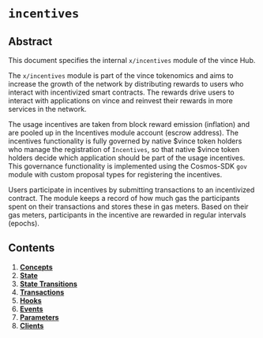 <!--
order: 0
title: "Incentives Overview"
parent:
  title: "incentives"
-->

# `incentives`

## Abstract

This document specifies the internal `x/incentives` module of the vince Hub.

The `x/incentives` module is part of the vince tokenomics and aims to increase the growth of the network by distributing rewards to users who interact with incentivized smart contracts. The rewards drive users to interact with applications on vince and reinvest their rewards in more services in the network.

The usage incentives are taken from block reward emission (inflation) and are pooled up in the Incentives module account (escrow address). The incentives functionality is fully governed by native $vince token holders who manage the registration of `Incentives`, so that native $vince token holders decide which application should be part of the usage incentives. This governance functionality is implemented using the Cosmos-SDK `gov` module with custom proposal types for registering the incentives.

Users participate in incentives by submitting transactions to an incentivized contract. The module keeps a record of how much gas the participants spent on their transactions and stores these in gas meters. Based on their gas meters, participants in the incentive are rewarded in regular intervals (epochs).

## Contents

1. **[Concepts](01_concepts.md)**
2. **[State](02_state.md)**
3. **[State Transitions](03_state_transitions.md)**
4. **[Transactions](04_transactions.md)**
5. **[Hooks](05_hooks.md)**
6. **[Events](06_events.md)**
7. **[Parameters](07_parameters.md)**
8. **[Clients](08_clients.md)**

